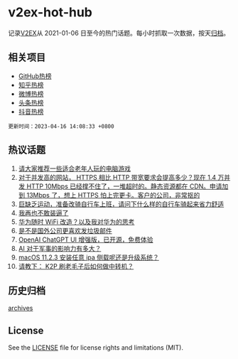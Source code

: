 # v2ex-hot-hub

 记录[V2EX](https://www.v2ex.com/)从 2021-01-06 日至今的热门话题。每小时抓取一次数据，按天[归档](archives)。
 
 ## 相关项目

- [GitHub热榜](https://github.com/lonnyzhang423/github-hot-hub)
- [知乎热榜](https://github.com/lonnyzhang423/zhihu-hot-hub)
- [微博热榜](https://github.com/lonnyzhang423/weibo-hot-hub)
- [头条热榜](https://github.com/lonnyzhang423/toutiao-hot-hub)
- [抖音热榜](https://github.com/lonnyzhang423/douyin-hot-hub)


 `更新时间：2023-04-16 14:08:33 +0800`

## 热议话题

1. [请大家推荐一些适合老年人玩的电脑游戏](https://www.v2ex.com/t/932826)
1. [对于并发高的网站， HTTPS 相比 HTTP 带宽要求会提高多少？现在 1.4 万并发 HTTP 10Mbps 已经撑不住了，一堆超时的。静态资源都在 CDN。申请加到 13Mbps 了，想上 HTTPS 怕上完更卡。客户的公司，非常抠的](https://www.v2ex.com/t/932789)
1. [巨缺乏运动，准备改骑自行车上班，请问下什么样的自行车骑起来省力舒适](https://www.v2ex.com/t/932809)
1. [我再也不敢装逼了](https://www.v2ex.com/t/932863)
1. [华为随时 WiFi 改造？以及我对华为的思考](https://www.v2ex.com/t/932752)
1. [是不是国外公司更喜欢发垃圾邮件](https://www.v2ex.com/t/932780)
1. [OpenAI ChatGPT UI 增强版，已开源，免费体验](https://www.v2ex.com/t/932793)
1. [AI 对于军事的影响力有多大？](https://www.v2ex.com/t/932862)
1. [macOS 11.2.3 安装任意 ipa 侧载呢还是升级系统？](https://www.v2ex.com/t/932847)
1. [请教下： K2P 刷老毛子后如何做中转机？](https://www.v2ex.com/t/932757)

## 历史归档

[archives](archives)

## License

See the [LICENSE](LICENSE) file for license rights and limitations (MIT).
